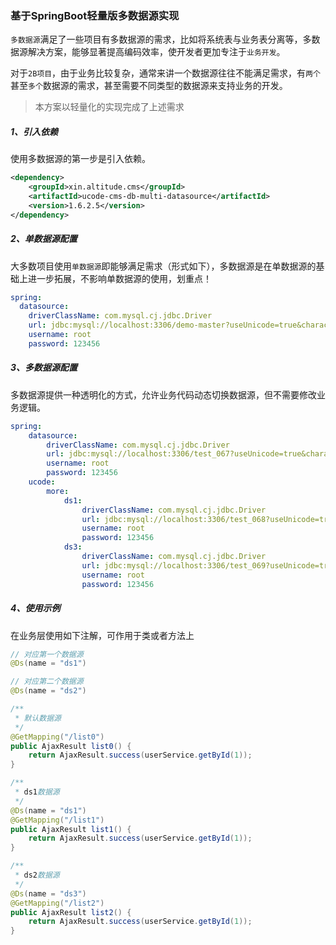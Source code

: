 ### 基于SpringBoot轻量版多数据源实现
`多数据源`满足了一些项目有多数据源的需求，比如将系统表与业务表分离等，多数据源解决方案，能够显著提高编码效率，使开发者更加专注于`业务开发`。

对于`2B项目`，由于业务比较复杂，通常来讲一个数据源往往不能满足需求，有`两个`甚至`多个`数据源的需求，甚至需要不同类型的数据源来支持业务的开发。

> 本方案以轻量化的实现完成了上述需求

##### 1、引入依赖
使用多数据源的第一步是引入依赖。
```xml
<dependency>
    <groupId>xin.altitude.cms</groupId>
    <artifactId>ucode-cms-db-multi-datasource</artifactId>
    <version>1.6.2.5</version>
</dependency>
```
##### 2、单数据源配置
大多数项目使用`单数据源`即能够满足需求（形式如下），多数据源是在单数据源的基础上进一步拓展，不影响单数据源的使用，划重点！
```yaml
spring:
  datasource:
    driverClassName: com.mysql.cj.jdbc.Driver
    url: jdbc:mysql://localhost:3306/demo-master?useUnicode=true&characterEncoding=utf8&zeroDateTimeBehavior=convertToNull&useSSL=true&serverTimezone=GMT%2B8
    username: root
    password: 123456
```

##### 3、多数据源配置
多数据源提供一种透明化的方式，允许业务代码动态切换数据源，但不需要修改业务逻辑。
```yaml
spring:
    datasource:
        driverClassName: com.mysql.cj.jdbc.Driver
        url: jdbc:mysql://localhost:3306/test_067?useUnicode=true&characterEncoding=utf8&zeroDateTimeBehavior=convertToNull&useSSL=true&serverTimezone=GMT%2B8
        username: root
        password: 123456
    ucode:
        more:
            ds1:
                driverClassName: com.mysql.cj.jdbc.Driver
                url: jdbc:mysql://localhost:3306/test_068?useUnicode=true&characterEncoding=utf8&zeroDateTimeBehavior=convertToNull&useSSL=true&serverTimezone=GMT%2B8
                username: root
                password: 123456
            ds3:
                driverClassName: com.mysql.cj.jdbc.Driver
                url: jdbc:mysql://localhost:3306/test_069?useUnicode=true&characterEncoding=utf8&zeroDateTimeBehavior=convertToNull&useSSL=true&serverTimezone=GMT%2B8
                username: root
                password: 123456
```

##### 4、使用示例
在业务层使用如下注解，可作用于类或者方法上

```java
// 对应第一个数据源
@Ds(name = "ds1")

// 对应第二个数据源
@Ds(name = "ds2")
```

```java
/**
 * 默认数据源
 */
@GetMapping("/list0")
public AjaxResult list0() {
    return AjaxResult.success(userService.getById(1));
}

/**
 * ds1数据源
 */
@Ds(name = "ds1")
@GetMapping("/list1")
public AjaxResult list1() {
    return AjaxResult.success(userService.getById(1));
}

/**
 * ds2数据源
 */
@Ds(name = "ds3")
@GetMapping("/list2")
public AjaxResult list2() {
    return AjaxResult.success(userService.getById(1));
}
```

